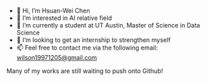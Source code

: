 - 👋 Hi, I’m Hsuan-Wei Chen
- 👀 I’m interested in AI relative field
- 🌱 I’m currently a student at UT Austin, Master of Science in Data Science
- 💞️ I’m looking to get an internship to strengthen myself
- 📫 Feel free to contact me via the following email: wilson19971205@gmail.com

Many of my works are still waiting to push onto Github! 

<!---
wilson19971205/wilson19971205 is a ✨ special ✨ repository because its `README.md` (this file) appears on your GitHub profile.
You can click the Preview link to take a look at your changes.
--->
